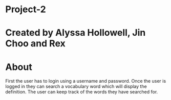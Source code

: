 # Project-2

# Created by Alyssa Hollowell, Jin Choo and Rex

# About 
First the user has to login using a username and password. Once the user is logged in they can search a vocabulary word which will display the definition. The user can keep track of the words they have searched for. 

